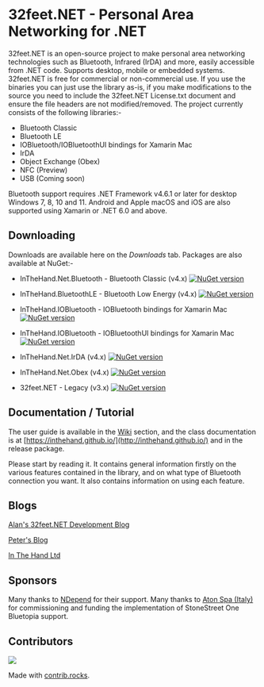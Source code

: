 # 32feet.NET - Personal Area Networking for .NET

32feet.NET is an open-source project to make personal area networking technologies such as Bluetooth, Infrared (IrDA) and more, easily accessible from .NET code. Supports desktop, mobile or embedded systems.  32feet.NET is free for commercial or non-commercial use. If you use the binaries you can just use the library as-is, if you make modifications to the source you need to include the 32feet.NET License.txt document and ensure the file headers are not modified/removed.  The project currently consists of the following libraries:-

- Bluetooth Classic
- Bluetooth LE
- IOBluetooth/IOBluetoothUI bindings for Xamarin Mac
- IrDA
- Object Exchange (Obex)
- NFC (Preview)
- USB (Coming soon)

Bluetooth support requires .NET Framework v4.6.1 or later for desktop Windows 7, 8, 10 and 11. Android and Apple macOS and iOS are also supported using Xamarin or .NET 6.0 and above.

## Downloading

Downloads are available here on the _Downloads_ tab. Packages are also available at NuGet:-

- InTheHand.Net.Bluetooth - Bluetooth Classic (v4.x)
[![NuGet version](https://badge.fury.io/nu/InTheHand.Net.Bluetooth.svg)](https://badge.fury.io/nu/InTheHand.Net.Bluetooth)

- InTheHand.BluetoothLE - Bluetooth Low Energy (v4.x)
[![NuGet version](https://badge.fury.io/nu/InTheHand.BluetoothLE.svg)](https://badge.fury.io/nu/InTheHand.BluetoothLE)

- InTheHand.IOBluetooth - IOBluetooth bindings for Xamarin Mac
[![NuGet version](https://badge.fury.io/nu/InTheHand.IOBluetooth.svg)](https://badge.fury.io/nu/InTheHand.IOBluetooth)

- InTheHand.IOBluetooth - IOBluetoothUI bindings for Xamarin Mac
[![NuGet version](https://badge.fury.io/nu/InTheHand.IOBluetoothUI.svg)](https://badge.fury.io/nu/InTheHand.IOBluetoothUI)

- InTheHand.Net.IrDA (v4.x)
[![NuGet version](https://badge.fury.io/nu/InTheHand.Net.IrDA.svg)](https://badge.fury.io/nu/InTheHand.Net.IrDA)

- InTheHand.Net.Obex (v4.x)
[![NuGet version](https://badge.fury.io/nu/InTheHand.Net.Obex.svg)](https://badge.fury.io/nu/InTheHand.Net.Obex)

- 32feet.NET - Legacy (v3.x)
[![NuGet version](https://badge.fury.io/nu/32feet.NET.svg)](https://badge.fury.io/nu/32feet.NET)

## Documentation / Tutorial
The user guide is available in the [Wiki](https://github.com/inthehand/32feet/wiki) section, and the class documentation is at [https://inthehand.github.io/](http://inthehand.github.io/) and in the release package.

Please start by reading it.  It contains general information firstly on the various features contained in the library, and on what type of Bluetooth connection you want.  It also contains information on using each feature.

## Blogs

[Alan's 32feet.NET Development Blog](https://32feetnetdev.wordpress.com/)

[Peter's Blog](https://inthehand.com/blog)

[In The Hand Ltd](https://inthehand.com)

## Sponsors

Many thanks to [NDepend](http://www.NDepend.com) for their support.
Many thanks to [Aton Spa (Italy)](http://www.aton.eu) for commissioning and funding the implementation of StoneStreet One Bluetopia support.

## Contributors
<a href="https://github.com/inthehand/32feet/graphs/contributors">
  <img src="https://contrib.rocks/image?repo=inthehand/32feet" />
</a>

Made with [contrib.rocks](https://contrib.rocks).
